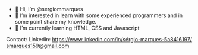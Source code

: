 - 👋 Hi, I’m @sergiommarques
- 👀 I’m interested in learn with some experienced programmers and in some point share my knowledge.
- 🌱 I’m currently learning HTML, CSS and Javascript

Contact:
Linkedin: https://www.linkedin.com/in/sérgio-marques-5a8416197/
smarques159@gmail.com


<!---
sergiommarques/sergiommarques is a ✨ special ✨ repository because its `README.md` (this file) appears on your GitHub profile.
You can click the Preview link to take a look at your changes.
--->
